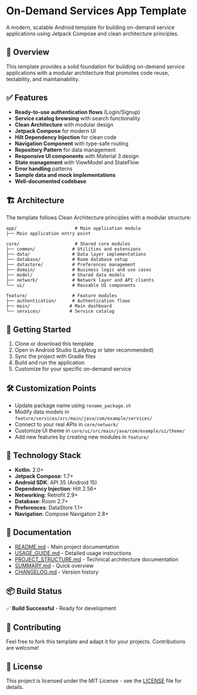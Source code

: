 # On-Demand Services App Template

A modern, scalable Android template for building on-demand service applications using Jetpack Compose and clean architecture principles.

## 📱 Overview

This template provides a solid foundation for building on-demand service applications with a modular architecture that promotes code reuse, testability, and maintainability.

## ✅ Features

- **Ready-to-use authentication flows** (Login/Signup)
- **Service catalog browsing** with search functionality
- **Clean Architecture** with modular design
- **Jetpack Compose** for modern UI
- **Hilt Dependency Injection** for clean code
- **Navigation Component** with type-safe routing
- **Repository Pattern** for data management
- **Responsive UI components** with Material 3 design
- **State management** with ViewModel and StateFlow
- **Error handling** patterns
- **Sample data and mock implementations**
- **Well-documented codebase**

## 🏗️ Architecture

The template follows Clean Architecture principles with a modular structure:

```
app/                      # Main application module
├── Main application entry point

core/                     # Shared core modules
├── common/              # Utilities and extensions
├── data/                # Data layer implementations
├── database/            # Room database setup
├── datastore/           # Preferences management
├── domain/              # Business logic and use cases
├── model/               # Shared data models
├── network/             # Network layer and API clients
└── ui/                  # Reusable UI components

feature/                 # Feature modules
├── authentication/      # Authentication flows
├── main/               # Main dashboard
└── services/           # Service catalog
```

## 🚀 Getting Started

1. Clone or download this template
2. Open in Android Studio (Ladybug or later recommended)
3. Sync the project with Gradle files
4. Build and run the application
5. Customize for your specific on-demand service

## 🛠️ Customization Points

- Update package name using `rename_package.sh`
- Modify data models in `feature/services/src/main/java/com/example/services/`
- Connect to your real APIs in `core/network/`
- Customize UI theme in `core/ui/src/main/java/com/example/ui/theme/`
- Add new features by creating new modules in `feature/`

## 🔧 Technology Stack

- **Kotlin**: 2.0+
- **Jetpack Compose**: 1.7+
- **Android SDK**: API 35 (Android 15)
- **Dependency Injection**: Hilt 2.56+
- **Networking**: Retrofit 2.9+
- **Database**: Room 2.7+
- **Preferences**: DataStore 1.1+
- **Navigation**: Compose Navigation 2.8+

## 📄 Documentation

- [README.md](README.md) - Main project documentation
- [USAGE_GUIDE.md](USAGE_GUIDE.md) - Detailed usage instructions
- [PROJECT_STRUCTURE.md](PROJECT_STRUCTURE.md) - Technical architecture documentation
- [SUMMARY.md](SUMMARY.md) - Quick overview
- [CHANGELOG.md](CHANGELOG.md) - Version history

## 📦 Build Status

✅ **Build Successful** - Ready for development

## 🤝 Contributing

Feel free to fork this template and adapt it for your projects. Contributions are welcome!

## 📄 License

This project is licensed under the MIT License - see the [LICENSE](LICENSE) file for details.